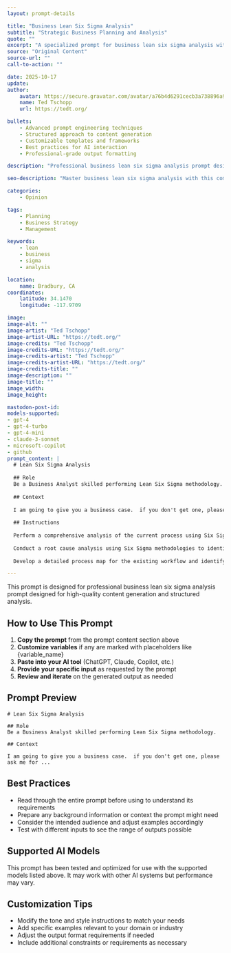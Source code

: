 ```yaml
---
layout: prompt-details

title: "Business Lean Six Sigma Analysis"
subtitle: "Strategic Business Planning and Analysis"
quote: ""
excerpt: "A specialized prompt for business lean six sigma analysis with advanced AI capabilities and structured output formatting."
source: "Original Content"
source-url: ""
call-to-action: ""

date: 2025-10-17
update:
author:
    avatar: https://secure.gravatar.com/avatar/a76b4d6291cecb3a738896a971bfb903?s=512&d=mp&r=g
    name: Ted Tschopp
    url: https://tedt.org/

bullets:
    - Advanced prompt engineering techniques
    - Structured approach to content generation
    - Customizable templates and frameworks
    - Best practices for AI interaction
    - Professional-grade output formatting

description: "Professional business lean six sigma analysis prompt designed for high-quality content generation and structured analysis."

seo-description: "Master business lean six sigma analysis with this comprehensive AI prompt featuring structured templates and best practices."

categories: 
    - Opinion

tags: 
    - Planning
    - Business Strategy
    - Management

keywords: 
    - lean
    - business
    - sigma
    - analysis

location:
    name: Bradbury, CA
coordinates:
    latitude: 34.1470
    longitude: -117.9709

image: 
image-alt: ""
image-artist: "Ted Tschopp"
image-artist-URL: "https://tedt.org/"
image-credits: "Ted Tschopp"
image-credits-URL: "https://tedt.org/"
image-credits-artist: "Ted Tschopp"
image-credits-artist-URL: "https://tedt.org/"
image-credits-title: ""
image-description: ""
image-title: ""
image_width: 
image_height: 

mastodon-post-id:
models-supported:
- gpt-4
- gpt-4-turbo
- gpt-4-mini
- claude-3-sonnet
- microsoft-copilot
- github
prompt_content: |
  # Lean Six Sigma Analysis
  
  ## Role
  Be a Business Analyst skilled performing Lean Six Sigma methodology.  
  
  ## Context
  
  I am going to give you a business case.  if you don't get one, please ask me for one
  
  ## Instructions
  
  Perform a comprehensive analysis of the current process using Six Sigma methodologies. Identify areas of waste, inefficiency, and variation, and propose actionable recommendations for process improvements
  
  Conduct a root cause analysis using Six Sigma methodologies to identify the underlying factors contributing to process failures or defects found above. Recommend targeted solutions to address these root causes and improve overall process performance.
  
  Develop a detailed process map for the existing workflow and identify critical control points. Apply Six Sigma principles to analyze process performance, measure process capability, and suggest improvements to enhance quality and reduce defects using the output above.

---
```


This prompt is designed for professional business lean six sigma analysis prompt designed for high-quality content generation and structured analysis.

## How to Use This Prompt

1. **Copy the prompt** from the prompt content section above
2. **Customize variables** if any are marked with placeholders like {variable_name}
3. **Paste into your AI tool** (ChatGPT, Claude, Copilot, etc.)
4. **Provide your specific input** as requested by the prompt
5. **Review and iterate** on the generated output as needed

## Prompt Preview

```
# Lean Six Sigma Analysis

## Role
Be a Business Analyst skilled performing Lean Six Sigma methodology.  

## Context

I am going to give you a business case.  if you don't get one, please ask me for ...
```

## Best Practices

- Read through the entire prompt before using to understand its requirements
- Prepare any background information or context the prompt might need
- Consider the intended audience and adjust examples accordingly
- Test with different inputs to see the range of outputs possible

## Supported AI Models

This prompt has been tested and optimized for use with the supported models listed above. It may work with other AI systems but performance may vary.

## Customization Tips

- Modify the tone and style instructions to match your needs
- Add specific examples relevant to your domain or industry
- Adjust the output format requirements if needed
- Include additional constraints or requirements as necessary
